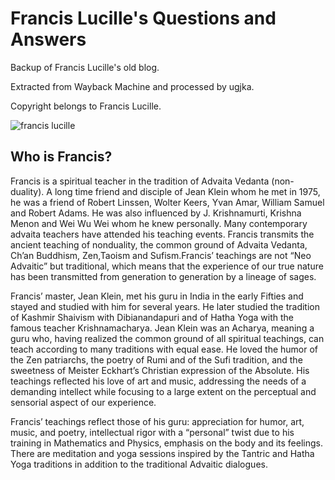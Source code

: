 # Francis Lucille's Questions and Answers

Backup of Francis Lucille's old blog.

Extracted from Wayback Machine and processed by ugjka.

Copyright belongs to Francis Lucille.

![francis lucille](https://img.ugjka.net/pdxZIVIN.jpg)

## Who is Francis?

Francis is a spiritual teacher in the tradition of Advaita Vedanta (non-duality). A long time friend and disciple of Jean Klein whom he met in 1975, he was a friend of Robert Linssen, Wolter Keers, Yvan Amar, William Samuel and Robert Adams. He was also influenced by J. Krishnamurti, Krishna Menon and Wei Wu Wei whom he knew personally. Many contemporary advaita teachers have attended his teaching events. Francis transmits the ancient teaching of nonduality, the common ground of Advaita Vedanta, Ch’an Buddhism, Zen,Taoism and Sufism.Francis’ teachings are not “Neo Advaitic” but traditional, which means that the experience of our true nature has been transmitted from generation to generation by a lineage of sages.

Francis’ master, Jean Klein, met his guru in India in the early Fifties and stayed and studied with him for several years. He later studied the tradition of Kashmir Shaivism with Dibianandapuri and of Hatha Yoga with the famous teacher Krishnamacharya. Jean Klein was an Acharya, meaning a guru who, having realized the common ground of all spiritual teachings, can teach according to many traditions with equal ease. He loved the humor of the Zen patriarchs, the poetry of Rumi and of the Sufi tradition, and the sweetness of Meister Eckhart’s Christian expression of the Absolute. His teachings reflected his love of art and music, addressing the needs of a demanding intellect while focusing to a large extent on the perceptual and sensorial aspect of our experience.

Francis’ teachings reflect those of his guru: appreciation for humor, art, music, and poetry, intellectual rigor with a “personal” twist due to his training in Mathematics and Physics, emphasis on the body and its feelings. There are meditation and yoga sessions inspired by the Tantric and Hatha Yoga traditions in addition to the traditional Advaitic dialogues.
